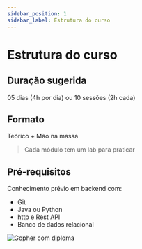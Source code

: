 ```yaml
---
sidebar_position: 1
sidebar_label: Estrutura do curso
---
```


# Estrutura do curso

<div className="row">
<div className="col" style={{ marginLeft: '1rem' }}>

## Duração sugerida

05 dias (4h por dia) ou 10 sessões (2h cada)

## Formato

Teórico + Mão na massa

> Cada módulo tem um lab para praticar

## Pré-requisitos

Conhecimento prévio em backend com:

- Git
- Java ou Python
- http e Rest API
- Banco de dados relacional

</div>
<div className="col col--6 text--center">
<img 
    src={require('@site/static/img/gophers/gopher-conclusion.png').default} 
    style={{ transform:'scale(0.7)', marginTop:'-4rem' }}
    alt="Gopher com diploma" />
</div>
</div>
